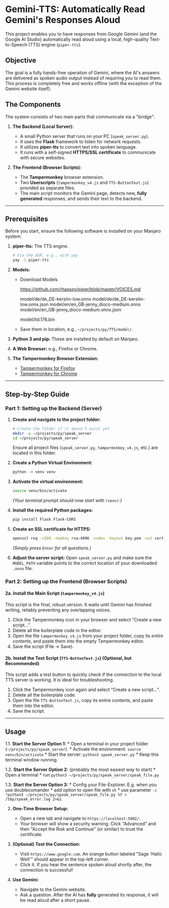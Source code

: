 # Gemini-TTS: Automatically Read Gemini's Responses Aloud

This project enables you to have responses from Google Gemini (and the Google AI Studio) automatically read aloud using a local, high-quality Text-to-Speech (TTS) engine (`piper-tts`).


## Objective

The goal is a fully hands-free operation of Gemini, where the AI's answers are delivered as spoken audio output instead of requiring you to read them. This process is completely free and works offline (with the exception of the Gemini website itself).

## The Components

The system consists of two main parts that communicate via a "bridge":

1.  **The Backend (Local Server):**
    *   A small Python server that runs on your PC (`speak_server.py`).
    *   It uses the **Flask** framework to listen for network requests.
    *   It utilizes **piper-tts** to convert text into spoken language.
    *   It runs with a self-signed **HTTPS/SSL certificate** to communicate with secure websites.

2.  **The Frontend (Browser Scripts):**
    *   The **Tampermonkey** browser extension.
    *   Two **Userscripts** (`tampermonkey_v4.js` and `TTS-ButtonTest.js`) provided as separate files.
    *   The main script monitors the Gemini page, detects new, **fully generated** responses, and sends their text to the backend.

---

## Prerequisites

Before you start, ensure the following software is installed on your Manjaro system:

1.  **piper-tts:** The TTS engine.
    ```bash
    # Via the AUR, e.g., with yay
    yay -S piper-tts
    ```

2.  **Models:**
    *   Download Models 
    
        https://github.com/rhasspy/piper/blob/master/VOICES.md
        

        model/de/de_DE-kerstin-low.onnx
        model/de/de_DE-kerstin-low.onnx.json
        model/en/en_GB-jenny_dioco-medium.onnx
        model/en/en_GB-jenny_dioco-medium.onnx.json
        
        model/lid.176.bin
        
        
    
    *   Save them in location, e.g., `~/projects/py/TTS/model/`.

3.  **Python 3 and pip:** These are installed by default on Manjaro.

4.  **A Web Browser:** e.g., Firefox or Chrome.

5.  **The Tampermonkey Browser Extension:**
    *   [Tampermonkey for Firefox](https://addons.mozilla.org/en-US/firefox/addon/tampermonkey/)
    *   [Tampermonkey for Chrome](https://chrome.google.com/webstore/detail/tampermonkey/dhdgffkkebhmkfjojejmpbldmpobfkfo)

---

## Step-by-Step Guide

### Part 1: Setting up the Backend (Server)

1.  **Create and navigate to the project folder:**
    ```bash
    # Create the folder if it doesn't exist yet
    mkdir -p ~/projects/py/speak_server
    cd ~/projects/py/speak_server
    ```
    Ensure all project files (`speak_server.py`, `tampermonkey_v4.js`, etc.) are located in this folder.

2.  **Create a Python Virtual Environment:**
    ```bash
    python -m venv venv
    ```

3.  **Activate the virtual environment:**
    ```bash
    source venv/bin/activate
    ```
    *(Your terminal prompt should now start with `(venv)`.)*

4.  **Install the required Python packages:**
    ```bash
    pip install Flask Flask-CORS
    ```

5.  **Create an SSL certificate for HTTPS:**
    ```bash
    openssl req -x509 -newkey rsa:4096 -nodes -keyout key.pem -out cert.pem -days 365
    ```
    *(Simply press `Enter` for all questions.)*

6.  **Adjust the server script:**
    Open `speak_server.py` and make sure the `MODEL_PATH` variable points to the correct location of your downloaded `.onnx` file.

### Part 2: Setting up the Frontend (Browser Scripts)

#### 2a. Install the Main Script (`tampermonkey_v4.js`)

This script is the final, robust version. It waits until Gemini has finished writing, reliably preventing any overlapping voices.

1.  Click the Tampermonkey icon in your browser and select "Create a new script...".
2.  Delete all the boilerplate code in the editor.
3.  Open the file `tampermonkey_v4.js` from your project folder, copy its *entire contents*, and paste them into the empty Tampermonkey editor.
4.  Save the script (File -> Save).

#### 2b. Install the Test Script (`TTS-ButtonTest.js`) (Optional, but Recommended)

This script adds a test button to quickly check if the connection to the local TTS server is working. It is ideal for troubleshooting.

1.  Click the Tampermonkey icon again and select "Create a new script...".
2.  Delete all the boilerplate code.
3.  Open the file `TTS-ButtonTest.js`, copy its entire contents, and paste them into the editor.
4.  Save the script.

---

## Usage

1.1.  **Start the Server Option 1:**
    *   Open a terminal in your project folder (`~/projects/py/speak_server`).
    *   Activate the environment: `source venv/bin/activate`
    *   Start the server: `python3 speak_server.py`
    *   Keep this terminal window running.

1.2.  **Start the Server Option 2:** (probably the most easiest way to start)
    *   Open a terminal 
    *   run `python3 ~/projects/py/speak_server/speak_file.py`

1.3.  **Start the Server Option 3:**
    *   Config your File-Explorer. E.g. when you use doublecomander
    *   add option to open file with `sh`
    *   use parameter `-c "python3 ~/projects/py/speak_server/speak_file.py %f > /tmp/speak_error.log 2>&1`
    
2.  **One-Time Browser Setup:**
    *   Open a new tab and navigate to `https://localhost:5002/`.
    *   Your browser will show a security warning. Click "Advanced" and then "Accept the Risk and Continue" (or similar) to trust the certificate.

3.  **(Optional) Test the Connection:**
    *   Visit `https://www.google.com`. An orange button labeled "Sage 'Hallo Welt'" should appear in the top-left corner.
    *   Click it. If you hear the sentence spoken aloud shortly after, the connection is successful!

4.  **Use Gemini:**
    *   Navigate to the Gemini website.
    *   Ask a question. After the AI has **fully** generated its response, it will be read aloud after a short pause.

